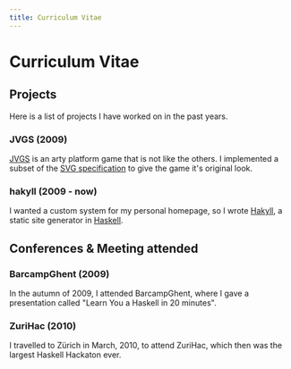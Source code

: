 ```yaml
---
title: Curriculum Vitae
---
```


# Curriculum Vitae

## Projects

Here is a list of projects I have worked on in the past years.

### JVGS (2009)

[JVGS] is an arty platform game that is not like the others. I implemented a
subset of the [SVG specification] to give the game it's original look.

[jvgs]: http://jvgs.sf.net/
[SVG specification]: http://www.w3.org/Graphics/SVG/

### hakyll (2009 - now)

I wanted a custom system for my personal homepage, so I wrote [Hakyll], a static
site generator in [Haskell]. 

[Hakyll]: http://jaspervdj.be/hakyll
[Haskell]: http://haskell.org/

## Conferences & Meeting attended

### BarcampGhent (2009)

In the autumn of 2009, I attended BarcampGhent, where I gave a presentation
called "Learn You a Haskell in 20 minutes".

### ZuriHac (2010)

I travelled to Zürich in March, 2010, to attend ZuriHac, which then was the
largest Haskell Hackaton ever.
